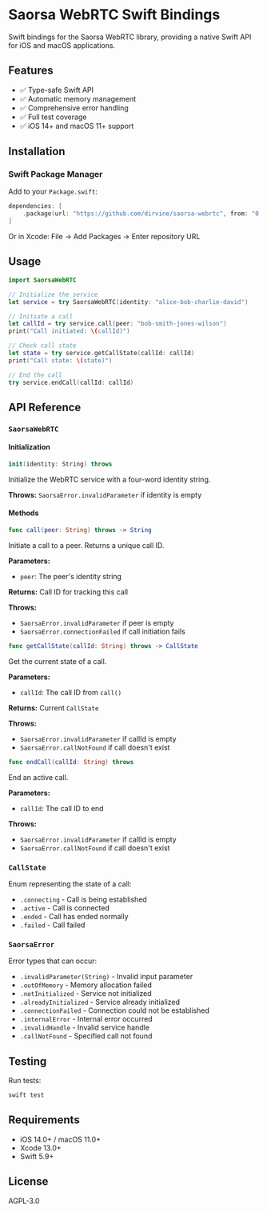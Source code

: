 # Saorsa WebRTC Swift Bindings

Swift bindings for the Saorsa WebRTC library, providing a native Swift API for iOS and macOS applications.

## Features

- ✅ Type-safe Swift API
- ✅ Automatic memory management
- ✅ Comprehensive error handling
- ✅ Full test coverage
- ✅ iOS 14+ and macOS 11+ support

## Installation

### Swift Package Manager

Add to your `Package.swift`:

```swift
dependencies: [
    .package(url: "https://github.com/dirvine/saorsa-webrtc", from: "0.2.1")
]
```

Or in Xcode: File → Add Packages → Enter repository URL

## Usage

```swift
import SaorsaWebRTC

// Initialize the service
let service = try SaorsaWebRTC(identity: "alice-bob-charlie-david")

// Initiate a call
let callId = try service.call(peer: "bob-smith-jones-wilson")
print("Call initiated: \(callId)")

// Check call state
let state = try service.getCallState(callId: callId)
print("Call state: \(state)")

// End the call
try service.endCall(callId: callId)
```

## API Reference

### `SaorsaWebRTC`

#### Initialization

```swift
init(identity: String) throws
```

Initialize the WebRTC service with a four-word identity string.

**Throws:** `SaorsaError.invalidParameter` if identity is empty

#### Methods

```swift
func call(peer: String) throws -> String
```

Initiate a call to a peer. Returns a unique call ID.

**Parameters:**
- `peer`: The peer's identity string

**Returns:** Call ID for tracking this call

**Throws:** 
- `SaorsaError.invalidParameter` if peer is empty
- `SaorsaError.connectionFailed` if call initiation fails

```swift
func getCallState(callId: String) throws -> CallState
```

Get the current state of a call.

**Parameters:**
- `callId`: The call ID from `call()`

**Returns:** Current `CallState`

**Throws:** 
- `SaorsaError.invalidParameter` if callId is empty
- `SaorsaError.callNotFound` if call doesn't exist

```swift
func endCall(callId: String) throws
```

End an active call.

**Parameters:**
- `callId`: The call ID to end

**Throws:** 
- `SaorsaError.invalidParameter` if callId is empty
- `SaorsaError.callNotFound` if call doesn't exist

### `CallState`

Enum representing the state of a call:

- `.connecting` - Call is being established
- `.active` - Call is connected
- `.ended` - Call has ended normally
- `.failed` - Call failed

### `SaorsaError`

Error types that can occur:

- `.invalidParameter(String)` - Invalid input parameter
- `.outOfMemory` - Memory allocation failed
- `.notInitialized` - Service not initialized
- `.alreadyInitialized` - Service already initialized
- `.connectionFailed` - Connection could not be established
- `.internalError` - Internal error occurred
- `.invalidHandle` - Invalid service handle
- `.callNotFound` - Specified call not found

## Testing

Run tests:

```bash
swift test
```

## Requirements

- iOS 14.0+ / macOS 11.0+
- Xcode 13.0+
- Swift 5.9+

## License

AGPL-3.0
